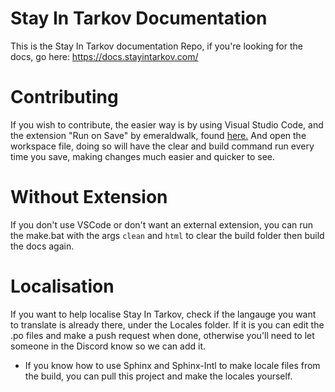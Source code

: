 # Stay In Tarkov Documentation
 
This is the Stay In Tarkov documentation Repo, if you're looking for the docs, go here: https://docs.stayintarkov.com/

# Contributing

If you wish to contribute, the easier way is by using Visual Studio Code, and the extension "Run on Save" by emeraldwalk, found [here.](https://marketplace.visualstudio.com/items?itemName=emeraldwalk.RunOnSave) And open the workspace file, doing so will have the clear and build command run every time you save, making changes much easier and quicker to see.

# Without Extension

If you don't use VSCode or don't want an external extension, you can run the make.bat with the args `clean` and `html` to clear the build folder then build the docs again.

# Localisation

If you want to help localise Stay In Tarkov, check if the langauge you want to translate is already there, under the Locales folder. If it is you can edit the .po files and make a push request when done, otherwise you'll need to let someone in the Discord know so we can add it.

* If you know how to use Sphinx and Sphinx-Intl to make locale files from the build, you can pull this project and make the locales yourself.